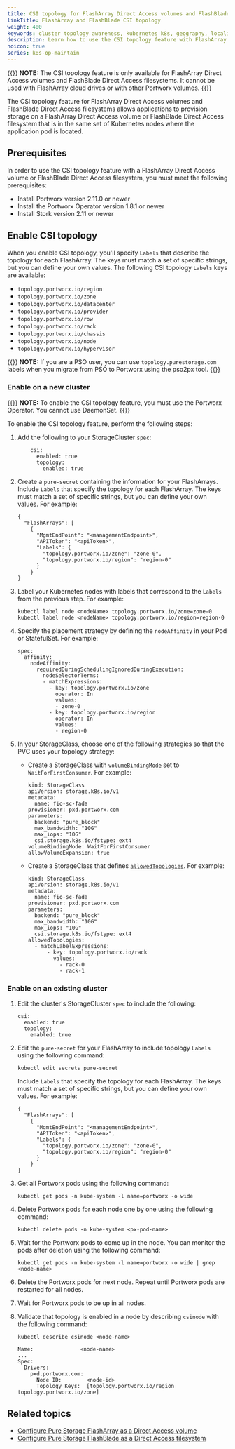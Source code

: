 ```yaml
---
title: CSI topology for FlashArray Direct Access volumes and FlashBlade Direct Access filesystems
linkTitle: FlashArray and FlashBlade CSI topology
weight: 400
keywords: cluster topology awareness, kubernetes k8s, geography, locality, rack, zone, region, FlashBlade, FlashArray, csi
description: Learn how to use the CSI topology feature with FlashArray Direct Access volumes and FlashBlade Direct Access filesystems.
noicon: true
series: k8s-op-maintain
---
```


{{<info>}}
**NOTE:** The CSI topology feature is only available for FlashArray Direct Access volumes and FlashBlade Direct Access filesystems. It cannot be used with FlashArray cloud drives or with other Portworx volumes.
{{</info>}}

The CSI topology feature for FlashArray Direct Access volumes and FlashBlade Direct Access filesystems allows applications to provision storage on a FlashArray Direct Access volume or FlashBlade Direct Access filesystem that is in the same set of Kubernetes nodes where the application pod is located.

## Prerequisites

In order to use the CSI topology feature with a FlashArray Direct Access volume or FlashBlade Direct Access filesystem, you must meet the following prerequisites:

* Install Portworx version 2.11.0 or newer
* Install the Portworx Operator version 1.8.1 or newer
* Install Stork version 2.11 or newer

## Enable CSI topology

 When you enable CSI topology, you'll specify `Labels` that describe the topology for each FlashArray. The keys must match a set of specific strings, but you can define your own values. The following CSI topology `Labels` keys are available:

* `topology.portworx.io/region`
* `topology.portworx.io/zone`
* `topology.portworx.io/datacenter`
* `topology.portworx.io/provider`
* `topology.portworx.io/row`
* `topology.portworx.io/rack`
* `topology.portworx.io/chassis`
* `topology.portworx.io/node`
* `topology.portworx.io/hypervisor`

{{<info>}}
**NOTE:** If you are a PSO user, you can use `topology.purestorage.com` labels when you migrate from PSO to Portworx using the pso2px tool.
{{</info>}}

### Enable on a new cluster

{{<info>}}
**NOTE:** To enable the CSI topology feature, you must use the Portworx Operator. You cannot use DaemonSet.
{{</info>}}

To enable the CSI topology feature, perform the following steps:

1. Add the following to your StorageCluster `spec`:

    ```text
        csi:
          enabled: true
          topology:
            enabled: true
    ```

2. Create a `pure-secret` containing the information for your FlashArrays. Include `Labels` that specify the topology for each FlashArray. The keys must match a set of specific strings, but you can define your own values. For example:

    ```text
    {
      "FlashArrays": [
        {
          "MgmtEndPoint": "<managementEndpoint>",
          "APIToken": "<apiToken>",
          "Labels": {
            "topology.portworx.io/zone": "zone-0",
            "topology.portworx.io/region": "region-0"
          }
        }
    }
    ```


3. Label your Kubernetes nodes with labels that correspond to the `Labels` from the previous step. For example:

    ```text
    kubectl label node <nodeName> topology.portworx.io/zone=zone-0
    kubectl label node <nodeName> topology.portworx.io/region=region-0
    ```

4. Specify the placement strategy by defining the `nodeAffinity` in your Pod or StatefulSet. For example:

    ```text
    spec:
      affinity:
        nodeAffinity:
          requiredDuringSchedulingIgnoredDuringExecution:
            nodeSelectorTerms:
            - matchExpressions:
              - key: topology.portworx.io/zone
                operator: In
                values:
                - zone-0
              - key: topology.portworx.io/region
                operator: In
                values:
                - region-0
    ```

5. In your StorageClass, choose one of the following strategies so that the PVC uses your topology strategy:

   * Create a StorageClass with [`volumeBindingMode`](https://kubernetes.io/docs/concepts/storage/storage-classes/#volume-binding-mode) set to `WaitForFirstConsumer`. For example:

        ```text
        kind: StorageClass
        apiVersion: storage.k8s.io/v1
        metadata:
          name: fio-sc-fada
        provisioner: pxd.portworx.com
        parameters:
          backend: "pure_block"
          max_bandwidth: "10G"
          max_iops: "10G"
          csi.storage.k8s.io/fstype: ext4
        volumeBindingMode: WaitForFirstConsumer
        allowVolumeExpansion: true
        ```

   * Create a StorageClass that defines [`allowedTopologies`](https://kubernetes.io/docs/concepts/storage/storage-classes/#allowed-topologies). For example:

        ```text
        kind: StorageClass
        apiVersion: storage.k8s.io/v1
        metadata:
          name: fio-sc-fada
        provisioner: pxd.portworx.com
        parameters:
          backend: "pure_block"
          max_bandwidth: "10G"
          max_iops: "10G"
          csi.storage.k8s.io/fstype: ext4
        allowedTopologies:
          - matchLabelExpressions:
              - key: topology.portworx.io/rack
                values:
                  - rack-0
                  - rack-1
        ```

### Enable on an existing cluster

1. Edit the cluster's StorageCluster `spec` to include the following:

    ```text
    csi:
      enabled: true
      topology:
        enabled: true
    ```

2. Edit the `pure-secret` for your FlashArray to include topology `Labels` using the following command:

    ```text
    kubectl edit secrets pure-secret
    ```

    Include `Labels` that specify the topology for each FlashArray. The keys must match a set of specific strings, but you can define your own values. For example:

    ```text
    {
      "FlashArrays": [
        {
          "MgmtEndPoint": "<managementEndpoint>",
          "APIToken": "<apiToken>",
          "Labels": {
            "topology.portworx.io/zone": "zone-0",
            "topology.portworx.io/region": "region-0"
          }
        }
    }
    ```

3. Get all Portworx pods using the following command:

    ```text
    kubectl get pods -n kube-system -l name=portworx -o wide
    ```

4. Delete Portworx pods for each node one by one using the following command: 

    ```text
    kubectl delete pods -n kube-system <px-pod-name>
    ```

5. Wait for the Portworx pods to come up in the node. You can monitor the pods after deletion using the following command:

    ```text
    kubectl get pods -n kube-system -l name=portworx -o wide | grep <node-name>
    ```

6. Delete the Portworx pods for next node. Repeat until Portworx pods are restarted for all nodes.

7. Wait for Portworx pods to be up in all nodes.

8. Validate that topology is enabled in a node by describing `csinode` with the following command:

    ```text
    kubectl describe csinode <node-name>
    ```
    ```output
    Name:               <node-name>
    ...
    Spec:
      Drivers:
        pxd.portworx.com:
          Node ID:        <node-id>
          Topology Keys:  [topology.portworx.io/region topology.portworx.io/zone]
    ```

## Related topics

* [Configure Pure Storage FlashArray as a Direct Access volume](/portworx-install-with-kubernetes/storage-operations/create-pvcs/pure-flasharray)
* [Configure Pure Storage FlashBlade as a Direct Access filesystem](/portworx-install-with-kubernetes/storage-operations/create-pvcs/pure-flashblade)